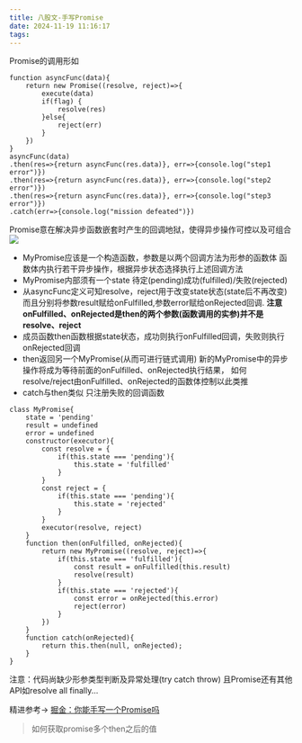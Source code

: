```yaml
---
title: 八股文-手写Promise
date: 2024-11-19 11:16:17
tags:
---
```

Promise的调用形如
```
function asyncFunc(data){
    return new Promise((resolve, reject)=>{
        execute(data)
        if(flag) {
            resolve(res)
        }else{
            reject(err)
        }
    })
}
asyncFunc(data)
.then(res=>{return asyncFunc(res.data)}, err=>{console.log("step1 error")})
.then(res=>{return asyncFunc(res.data)}, err=>{console.log("step2 error")})
.then(res=>{return asyncFunc(res.data)}, err=>{console.log("step3 error")})
.catch(err=>{console.log("mission defeated")})
```
Promise意在解决异步函数嵌套时产生的回调地狱，使得异步操作可控以及可组合
![](https://developer.mozilla.org/zh-CN/docs/Web/JavaScript/Reference/Global_Objects/Promise/promises.png)
+ MyPromise应该是一个构造函数，参数是以两个回调方法为形参的函数体 函数体内执行若干异步操作，根据异步状态选择执行上述回调方法
+ MyPromise内部须有一个state 待定(pending)成功(fulfilled)/失败(rejected)
+ 从asyncFunc定义可知resolve，reject用于改变state状态(state后不再改变)而且分别将参数result赋给onFulfilled,参数error赋给onRejected回调. **注意onFulfilled、onRejected是then的两个参数(函数调用的实参)并不是resolve、reject**
+ 成员函数then函数根据state状态，成功则执行onFulfilled回调，失败则执行onRejected回调
+ then返回另一个MyPromise(从而可进行链式调用) 新的MyPromise中的异步操作将成为等待前面的onFulfilled、onRejected执行结果， 如何resolve/reject由onFulfilled、onRejected的函数体控制以此类推
+ catch与then类似 只注册失败的回调函数
```
class MyPromise{
    state = 'pending'
    result = undefined
    error = undefined
    constructor(executor){
        const resolve = {
            if(this.state === 'pending'){
                this.state = 'fulfilled'
            }
        }
        const reject = {
            if(this.state === 'pending'){
                this.state = 'rejected'
            }
        }
        executor(resolve, reject)
    }
    function then(onFulfilled, onRejected){
        return new MyPromise((resolve, reject)=>{
            if(this.state === 'fulfilled'){
                const result = onFulfilled(this.result)
                resolve(result)
            }
            if(this.state === 'rejected'){
                const error = onRejected(this.error)
                reject(error)
            }
        })
    }
    function catch(onRejected){
        return this.then(null, onRejected);
    }
}
```
注意：代码尚缺少形参类型判断及异常处理(try catch throw) 且Promise还有其他API如resolve all finally...

精进参考-> [掘金：你能手写一个Promise吗](https://juejin.cn/post/6850037281206566919)

> 如何获取promise多个then之后的值

